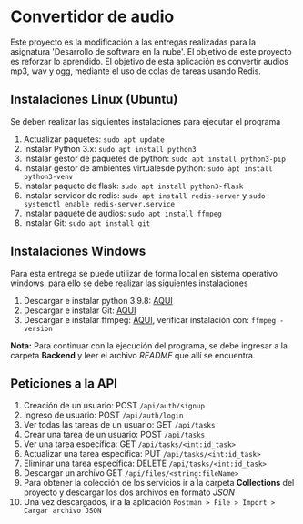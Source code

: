 # Convertidor de audio
Este proyecto es la modificación a las entregas realizadas para la asignatura 'Desarrollo de software en la nube'. El objetivo de este proyecto es reforzar lo aprendido.
El objetivo de esta aplicación es convertir audios mp3, wav y ogg, mediante el uso de colas de tareas usando Redis.

## Instalaciones Linux (Ubuntu)
Se deben realizar las siguientes instalaciones para ejecutar el programa

1. Actualizar paquetes: `sudo apt update`
2. Instalar Python 3.x: `sudo apt install python3`
3. Instalar gestor de paquetes de python: `sudo apt install python3-pip`
4. Instalar gestor de ambientes virtualesde python: `sudo apt install python3-venv`
5. Instalar paquete de flask: `sudo apt install python3-flask`
6. Instalar servidor de redis: `sudo apt install redis-server` y `sudo systemctl enable redis-server.service`
7. Instalar paquete de audios: `sudo apt install ffmpeg`
8. Instalar Git: `sudo apt install git`

## Instalaciones Windows
Para esta entrega se puede utilizar de forma local en sistema operativo windows, para ello se debe realizar las siguientes instalaciones

1. Descargar e instalar python 3.9.8: [AQUI](https://www.python.org/downloads/release/python-398/)
2. Descargar e instalar Git: [AQUI](https://git-scm.com/download/win)
3. Descargar e instalar ffmpeg: [AQUI](https://www.wikihow.com/Install-FFmpeg-on-Windows), verificar instalación con: `ffmpeg -version`

**Nota:** Para continuar con la ejecución del programa, se debe ingresar a la carpeta **Backend** y leer el archivo *README* que allí se encuentra.

## Peticiones a la API
1. Creación de un usuario: POST ```/api/auth/signup```
2. Ingreso de usuario: POST ```/api/auth/login```
3. Ver todas las tareas de un usuario: GET ```/api/tasks```
4. Crear una tarea de un usuario: POST ```/api/tasks```
5. Ver una tarea específica: GET ```/api/tasks/<int:id_task>```
6. Actualizar una tarea específica: PUT ```/api/tasks/<int:id_task>```
7. Eliminar una tarea específica: DELETE ```/api/tasks/<int:id_task>```
8. Descargar un archivo GET ```/api/files/<string:fileName>```
9. Para obtener la colección de los servicios ir a la carpeta **Collections** del proyecto y descargar los dos archivos en formato *JSON*
10. Una vez descargados, ir a la aplicación `Postman > File > Import > Cargar archivo JSON`